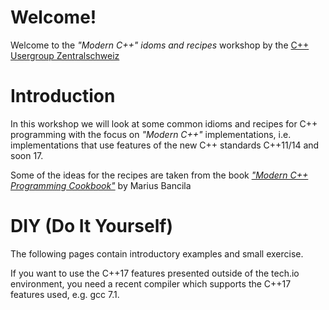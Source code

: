 # Welcome!

Welcome to the _"Modern C++" idoms and recipes_ workshop by the
[C++ Usergroup Zentralschweiz](http://cpp-ug-luzern.blogspot.de/)

# Introduction
In this workshop we will look at some common idioms and recipes for C++
programming with the focus on _"Modern C++"_ implementations, i.e.
implementations that use features of the new C++ standards C++11/14 and soon 17.

Some of the ideas for the recipes are taken from the book
[_"Modern C++ Programming Cookbook"_](https://www.packtpub.com/application-development/modern-c-programming-cookbook)
by Marius Bancila

# DIY (Do It Yourself)
The following pages contain introductory examples and small exercise.

If you want to use the C++17 features presented outside of the tech.io
environment, you need a recent compiler which supports the C++17
features used, e.g. gcc 7.1.
